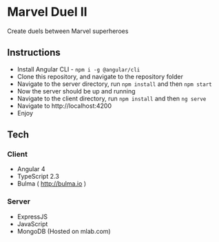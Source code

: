 Marvel Duel II
===============
Create duels between Marvel superheroes 

## Instructions
* Install Angular CLI - `npm i -g @angular/cli`
* Clone this repository, and navigate to the repository folder
* Navigate to the server directory, run `npm install` and then `npm start`
* Now the server should be up and running
* Navigate to the client directory, run `npm install` and then `ng serve`
* Navigate to http://localhost:4200
* Enjoy

## Tech
### Client
* Angular 4 
* TypeScript 2.3
* Bulma ( http://bulma.io )

### Server
* ExpressJS
* JavaScript
* MongoDB (Hosted on mlab.com)
